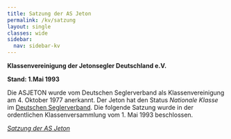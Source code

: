 ```yaml
---
title: Satzung der AS Jeton
permalink: /kv/satzung
layout: single
classes: wide
sidebar:
  nav: sidebar-kv
---
```


**Klassenvereinigung der Jetonsegler Deutschland e.V.**

**Stand: 1.Mai 1993** 

Die ASJETON wurde vom Deutschen Seglerverband als Klassenvereinigung am 4. Oktober 1977 anerkannt. Der Jeton hat  den Status *Nationale Klasse* im [Deutschen Seglerverband](https://dsv.org).  Die folgende Satzung wurde in der ordentlichen Klassenversammlung vom 1. Mai 1993 beschlossen.

<i class="fas fa-fw fa-file-pdf"/>[Satzung der AS Jeton](/assets/Satzung_der_AS_Jeton.pdf)